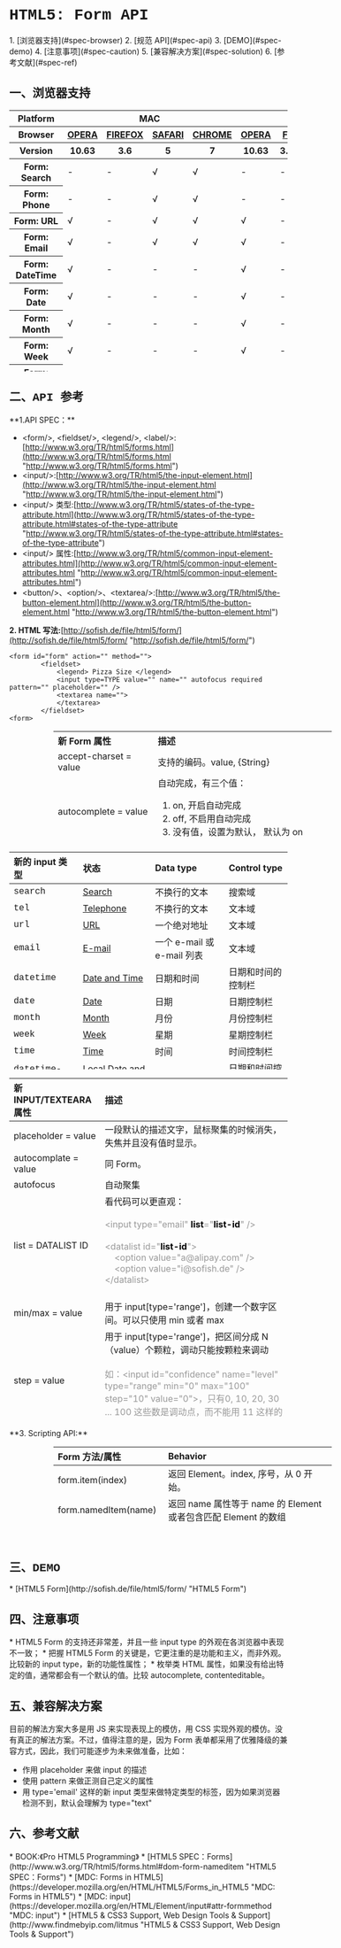 <h1 style="font-family:Courier New">HTML5: Form API</h1>
1. [浏览器支持](#spec-browser)
2. [规范 API](#spec-api)
3. [DEMO](#spec-demo)
4. [注意事项](#spec-caution)
5. [兼容解决方案](#spec-solution)
6. [参考文献](#spec-ref)

<h2 id="spec-browser" style="font-family:Courier New">一、浏览器支持</h2>
<table class="litmus-browser-support-results zeroBorder" style="" summary="Browser support for HTML5 Forms Inputs" height="472" width="920">
<tbody>
<tr>
<th class="primary-heading" scope="row"><span class="offScreen">Platform</span></th>
<th class="primary-heading" colspan="4" scope="colgroup">MAC</th>
<th class="primary-heading" colspan="8" scope="colgroup">WIN</th>
<th class="offScreen">%</th>
</tr>
<tr>
<th class="row-heading secondary-heading" scope="row"><span class="offScreen">Browser</span></th>
<th class="browser-id browser-opera secondary-heading" colspan="1" scope="col"><a href="http://www.opera.com/browser/" target="_blank" title="Download the Opera web browser">OPERA</a></th>
<th class="browser-firefox browser-id secondary-heading" colspan="1" scope="col"><a href="http://www.mozilla-europe.org/en/firefox/" target="_blank" title="Download the Firefox web browser">FIREFOX</a></th>
<th class="browser-id browser-safari secondary-heading" colspan="1" scope="col"><a href="http://www.apple.com/safari/download/" target="_blank" title="Download the Safari web browser">SAFARI</a></th>
<th class="browser-chrome browser-id secondary-heading" colspan="1" scope="col"><a href="http://www.google.com/chrome/" target="_blank" title="Download the Chrome web browser">CHROME</a></th>
<th class="browser-id browser-opera secondary-heading" colspan="1" scope="col"><a href="http://www.opera.com/browser/" target="_blank" title="Download the Opera web browser">OPERA</a></th>
<th class="browser-firefox browser-id secondary-heading" colspan="2" scope="colgroup"><a href="http://www.mozilla-europe.org/en/firefox/" target="_blank" title="Download the Firefox web browser">FIREFOX</a></th>
<th class="browser-id browser-safari secondary-heading" colspan="1" scope="col"><a href="http://www.apple.com/safari/download/" target="_blank" title="Download the Safari web browser">SAFARI</a></th>
<th class="browser-id browser-ie secondary-heading" colspan="2" scope="colgroup"><a href="http://www.microsoft.com/ie/" target="_blank" title="Download the Ie web browser">IE</a></th>
<th class="browser-chrome browser-id secondary-heading" colspan="2" scope="colgroup"><a href="http://www.google.com/chrome/" target="_blank" title="Download the Chrome web browser">CHROME</a></th>
<th class="offScreen">&nbsp;</th>
</tr>
<tr>
<th class="row-heading tertiary-heading" scope="row"><span class="offScreen">Version</span></th>
<th class="tertiary-heading" scope="col"> 10.63 </th>
<th class="tertiary-heading" scope="col"> 3.6 </th>
<th class="tertiary-heading" scope="col"> 5 </th>
<th class="tertiary-heading" scope="col"> 7 </th>
<th class="tertiary-heading" scope="col"> 10.63 </th>
<th class="tertiary-heading" scope="col"> 3.6 </th>
<th class="tertiary-heading" scope="col"> 4.03 </th>
<th class="tertiary-heading" scope="col"> 5 </th>
<th class="tertiary-heading" scope="col"> 8 </th>
<th class="tertiary-heading" scope="col"> 9 </th>
<th class="tertiary-heading" scope="col"> 7 </th>
<th class="tertiary-heading" scope="col"> 8 </th>
<th class="offScreen">&nbsp;</th>
</tr>
</tbody>
<tbody>
<tr id="ophd">
<th class="row-heading" scope="row">Form: Search</th>
<td>-</td>
<td>-</td>
<td class="supported">√</td>
<td class="supported">√</td>
<td>-</td>
<td>-</td>
<td class="supported">√</td>
<td class="supported">√</td>
<td>-</td>
<td>-</td>
<td class="supported">√</td>
<td class="supported">√</td>
<td class="grade-limited support-grade"> 38%</td>
</tr>
<tr id="bncl">
<th class="row-heading" scope="row">Form: Phone</th>
<td>-</td>
<td>-</td>
<td class="supported">√</td>
<td class="supported">√</td>
<td>-</td>
<td>-</td>
<td class="supported">√</td>
<td class="supported">√</td>
<td>-</td>
<td>-</td>
<td class="supported">√</td>
<td class="supported">√</td>
<td class="grade-limited support-grade"> 38%</td>
</tr>
<tr id="oh4w">
<th class="row-heading" scope="row">Form: URL</th>
<td class="supported">√</td>
<td>-</td>
<td class="supported">√</td>
<td class="supported">√</td>
<td class="supported">√</td>
<td>-</td>
<td>-</td>
<td class="supported">√</td>
<td>-</td>
<td>-</td>
<td class="supported">√</td>
<td class="supported">√</td>
<td class="grade-limited support-grade"> 38%</td>
</tr>
<tr id="tyzw">
<th class="row-heading" scope="row">Form: Email</th>
<td class="supported">√</td>
<td>-</td>
<td class="supported">√</td>
<td class="supported">√</td>
<td class="supported">√</td>
<td>-</td>
<td>-</td>
<td class="supported">√</td>
<td>-</td>
<td>-</td>
<td class="supported">√</td>
<td class="supported">√</td>
<td class="grade-limited support-grade"> 38%</td>
</tr>
<tr id="awxf">
<th class="row-heading" scope="row">Form: DateTime</th>
<td class="supported">√</td>
<td>-</td>
<td>-</td>
<td>-</td>
<td class="supported">√</td>
<td>-</td>
<td>-</td>
<td>-</td>
<td>-</td>
<td>-</td>
<td>-</td>
<td>-</td>
<td class="grade-poor support-grade"> 4%</td>
</tr>
<tr id="w2jf">
<th class="row-heading" scope="row">Form: Date</th>
<td class="supported">√</td>
<td>-</td>
<td>-</td>
<td>-</td>
<td class="supported">√</td>
<td>-</td>
<td>-</td>
<td>-</td>
<td>-</td>
<td>-</td>
<td>-</td>
<td>-</td>
<td class="grade-poor support-grade"> 4%</td>
</tr>
<tr id="gywi">
<th class="row-heading" scope="row">Form: Month</th>
<td class="supported">√</td>
<td>-</td>
<td>-</td>
<td>-</td>
<td class="supported">√</td>
<td>-</td>
<td>-</td>
<td>-</td>
<td>-</td>
<td>-</td>
<td>-</td>
<td>-</td>
<td class="grade-poor support-grade"> 4%</td>
</tr>
<tr id="cxc6">
<th class="row-heading" scope="row">Form: Week</th>
<td class="supported">√</td>
<td>-</td>
<td>-</td>
<td>-</td>
<td class="supported">√</td>
<td>-</td>
<td>-</td>
<td>-</td>
<td>-</td>
<td>-</td>
<td>-</td>
<td>Y<br>
</td>
<td class="grade-poor support-grade"> 4%</td>
</tr>
<tr id="q.3h">
<th class="row-heading" scope="row">Form: Time</th>
<td class="supported">√</td>
<td>-</td>
<td>-</td>
<td>-</td>
<td class="supported">√</td>
<td>-</td>
<td>-</td>
<td>-</td>
<td>-</td>
<td>-</td>
<td>-</td>
<td>-</td>
<td class="grade-poor support-grade"> 4%</td>
</tr>
<tr id="bp1z">
<th class="row-heading" scope="row">Form: LocalTime</th>
<td class="supported">√</td>
<td>-</td>
<td>-</td>
<td>-</td>
<td class="supported">√</td>
<td>-</td>
<td>-</td>
<td>-</td>
<td>-</td>
<td>-</td>
<td>-</td>
<td>-</td>
<td class="grade-poor support-grade"> 4%</td>
</tr>
<tr id="w7ea">
<th class="row-heading" scope="row">Form: Number</th>
<td class="supported">√</td>
<td>-</td>
<td>-</td>
<td>-</td>
<td class="supported">√</td>
<td>-</td>
<td>-</td>
<td>-</td>
<td>-</td>
<td>-</td>
<td>-</td>
<td class="supported">√</td>
<td class="grade-poor support-grade"> 5%</td>
</tr>
<tr id="lh0-">
<th class="row-heading" scope="row">Form: Range</th>
<td class="supported">√</td>
<td>-</td>
<td class="supported">√</td>
<td class="supported">√</td>
<td class="supported">√</td>
<td>-</td>
<td>-</td>
<td class="supported">√</td>
<td>-</td>
<td>-</td>
<td class="supported">√</td>
<td class="supported">√</td>
<td class="grade-limited support-grade"> 37%</td>
</tr>
<tr id="lr-b">
<th class="row-heading" scope="row">Form: Colour</th>
<td>-</td>
<td>-</td>
<td>-</td>
<td>-</td>
<td>-</td>
<td>-</td>
<td>-</td>
<td>-</td>
<td>-</td>
<td>-</td>
<td>-</td>
<td>-</td>
<td class="grade- support-grade"><br>
</td>
</tr>
</tbody>
</table>

<h2 id="spec-api" style="font-family:Courier New">二、API 参考</h2>
**1.API SPEC：**

* &lt;form/&gt;, &lt;fieldset/&gt;, &lt;legend/&gt;, &lt;label/&gt;:[http://www.w3.org/TR/html5/forms.html](http://www.w3.org/TR/html5/forms.html "http://www.w3.org/TR/html5/forms.html")
* &lt;input/&gt;:[http://www.w3.org/TR/html5/the-input-element.html](http://www.w3.org/TR/html5/the-input-element.html "http://www.w3.org/TR/html5/the-input-element.html")
* &lt;input/&gt; 类型:[http://www.w3.org/TR/html5/states-of-the-type-attribute.html](http://www.w3.org/TR/html5/states-of-the-type-attribute.html#states-of-the-type-attribute "http://www.w3.org/TR/html5/states-of-the-type-attribute.html#states-of-the-type-attribute")
* &lt;input/&gt; 属性:[http://www.w3.org/TR/html5/common-input-element-attributes.html](http://www.w3.org/TR/html5/common-input-element-attributes.html "http://www.w3.org/TR/html5/common-input-element-attributes.html")
* &lt;button/&gt;、&lt;option/&gt;、&lt;textarea/&gt;:[http://www.w3.org/TR/html5/the-button-element.html](http://www.w3.org/TR/html5/the-button-element.html "http://www.w3.org/TR/html5/the-button-element.html")

**2. HTML 写法:**[http://sofish.de/file/html5/form/](http://sofish.de/file/html5/form/ "http://sofish.de/file/html5/form/")


    <form id="form" action="" method="">
            <fieldset>
                <legend> Pizza Size </legend>
                <input type=TYPE value="" name="" autofocus required pattern="" placeholder="" />
                <textarea name="">
                </textarea>
            </fieldset>
    <form>

<table class="zeroBorder" style="margin-left:80px" height="202" width="755">
<tbody>
<tr>
<th style="text-align:left">新 Form 属性<br>
</th>
<th style="text-align:left">描述<br>
</th>
</tr>
<tr>
<td style="text-align:left">accept-charset = value<br>
</td>
<td style="text-align:left">支持的编码。value, {String}<br>
</td>
</tr>
<tr>
<td style="text-align:left">autocomplete = value <br>
</td>
<td style="text-align:left">自动完成，有三个值：<br>
<ol><li>on, 开启自动完成</li>
<li>off, 不启用自动完成</li>
<li>没有值，设置为默认， 默认为 on</li>
</ol>
</td>
</tr>
<tr>
<td style="text-align:left">novalidate = value<br>
</td>
<td style="text-align:left">不需要校验表单。 value, {Boolean}。默认为 true<br>
</td>
</tr>
</tbody>
</table>

<table class="zeroBorder" id="rps6" height="393" width="757">
<tbody>
<tr>
<th style="text-align:left"> 新的 input 类型<br>
</th>
<th style="text-align:left"> 状态<br>
</th>
<th style="text-align:left"> Data type </th>
<th style="text-align:left"> Control type </th>
</tr>
</tbody>
<tbody>
<tr>
<td style="text-align:left"><font face="Courier New">search</font></td>
<td style="text-align:left"><a href="http://www.w3.org/TR/html5/states-of-the-type-attribute.html#text-state-and-search-state" title="attr-input-type-search">Search</a></td>
<td style="text-align:left"> 不换行的文本</td>
<td style="text-align:left"> 搜索域 </td>
</tr>
<tr>
<td style="text-align:left"><font face="Courier New">tel</font></td>
<td style="text-align:left"><a href="http://www.w3.org/TR/html5/states-of-the-type-attribute.html#telephone-state" title="attr-input-type-tel">Telephone</a></td>
<td style="text-align:left"> 不换行的文本</td>
<td style="text-align:left"> 文本域</td>
</tr>
<tr>
<td style="text-align:left"><font face="Courier New">url</font></td>
<td style="text-align:left"><a href="http://www.w3.org/TR/html5/states-of-the-type-attribute.html#url-state" title="attr-input-type-url">URL</a></td>
<td style="text-align:left"> 一个绝对地址 </td>
<td style="text-align:left"> 文本域<br>
</td>
</tr>
<tr>
<td style="text-align:left"><font face="Courier New">email</font></td>
<td style="text-align:left"><a href="http://www.w3.org/TR/html5/states-of-the-type-attribute.html#e-mail-state" title="attr-input-type-email">E-mail</a></td>
<td style="text-align:left">一个 e-mail 或 e-mail 列表&nbsp; </td>
<td style="text-align:left"> 文本域</td>
</tr>
<tr>
<td style="text-align:left"><font face="Courier New">datetime</font></td>
<td style="text-align:left"><a href="http://www.w3.org/TR/html5/states-of-the-type-attribute.html#date-and-time-state" title="attr-input-type-datetime">Date and Time</a></td>
<td style="text-align:left">日期和时间<br>
</td>
<td style="text-align:left"> 日期和时间的控制栏<br>
</td>
</tr>
<tr>
<td style="text-align:left"><font face="Courier New">date</font></td>
<td style="text-align:left"><a href="http://www.w3.org/TR/html5/states-of-the-type-attribute.html#date-state" title="attr-input-type-date">Date</a></td>
<td style="text-align:left"> 日期</td>
<td style="text-align:left"> 日期控制栏 </td>
</tr>
<tr>
<td style="text-align:left"><font face="Courier New">month</font></td>
<td style="text-align:left"><a href="http://www.w3.org/TR/html5/states-of-the-type-attribute.html#month-state" title="attr-input-type-month">Month</a></td>
<td style="text-align:left">月份</td>
<td style="text-align:left"> 月份控制栏 </td>
</tr>
<tr>
<td style="text-align:left"><font face="Courier New">week</font></td>
<td style="text-align:left"><a href="http://www.w3.org/TR/html5/states-of-the-type-attribute.html#week-state" title="attr-input-type-week">Week</a></td>
<td style="text-align:left">星期<br>
</td>
<td style="text-align:left"> 星期控制栏</td>
</tr>
<tr>
<td style="text-align:left"><font face="Courier New">time</font></td>
<td style="text-align:left"><a href="http://www.w3.org/TR/html5/states-of-the-type-attribute.html#time-state" title="attr-input-type-time">Time</a></td>
<td style="text-align:left"> 时间</td>
<td style="text-align:left"> 时间控制栏</td>
</tr>
<tr>
<td style="text-align:left"><font face="Courier New">datetime-local</font></td>
<td style="text-align:left"><a href="http://www.w3.org/TR/html5/states-of-the-type-attribute.html#local-date-and-time-state" title="attr-input-type-datetime-local">Local Date and Time</a></td>
<td style="text-align:left"> 本地时间</td>
<td style="text-align:left"> 日期和时间控制栏 </td>
</tr>
<tr>
<td style="text-align:left"><font face="Courier New">number</font></td>
<td style="text-align:left"><a href="http://www.w3.org/TR/html5/number-state.html#number-state" title="attr-input-type-number">Number</a></td>
<td style="text-align:left"> 数字</td>
<td style="text-align:left"> 数据文本域&amp;控制栏 </td>
</tr>
<tr>
<td style="text-align:left"><font face="Courier New">range</font></td>
<td style="text-align:left"><a href="http://www.w3.org/TR/html5/number-state.html#range-state" title="attr-input-type-range">Range</a></td>
<td style="text-align:left"> 区间 </td>
<td style="text-align:left"> 一个 slider 控制栏<br>
</td>
</tr>
<tr>
<td style="text-align:left"><font face="Courier New">color</font></td>
<td style="text-align:left"><a href="http://www.w3.org/TR/html5/number-state.html#color-state" title="attr-input-type-color">Color</a></td>
<td style="text-align:left"> 8-bit 的 sRGB 颜色</td>
<td style="text-align:left"> 颜色控制栏<br>
</td>
</tr>
</tbody>
</table>

<table class="zeroBorder" height="617" width="758">
<tbody>
<tr>
<th style="text-align:left">新 INPUT/TEXTEARA 属性<br>
</th>
<th style="text-align:left">描述<br>
</th>
</tr>
</tbody>
 
<tbody>
<tr>
<td style="text-align:left">placeholder = value<br>
</td>
<td style="text-align:left">一段默认的描述文字，鼠标聚集的时候消失，失焦并且没有值时显示。<br>
</td>
</tr>
<tr>
<td style="text-align:left">autocomplate = value<br>
</td>
<td style="text-align:left">同 Form。<br>
</td>
</tr>
<tr>
<td style="text-align:left">autofocus<br>
</td>
<td style="text-align:left">自动聚集<br>
</td>
</tr>
<tr>
<td style="text-align:left">list = DATALIST ID<br>
</td>
<td style="text-align:left">看代码可以更直观：<br>
<br>
<font color="#999999">&lt;input type="email" <b style="color:#000000">list</b>="<b style="background-color:#ffffff;color:#000000">list-id</b>" /&gt;</font><br style="color:#999999">
<br style="color:#999999">
<font color="#999999">&lt;datalist id="<b><font color="#000000">list-id</font></b>"&gt;</font><br style="color:#999999">
<font color="#999999">&nbsp;&nbsp;&nbsp; &lt;option value="a@alipay.com" /&gt;</font><br style="color:#999999">
<font color="#999999">&nbsp;&nbsp;&nbsp; &lt;option value="i@sofish.de" /&gt;</font><br style="color:#999999">
<font color="#999999">&lt;/datalist&gt;</font><br>
<br>
</td>
</tr>
<tr>
<td style="text-align:left">min/max = value<br>
</td>
<td style="text-align:left">用于 input[type='range']，创建一个数字区间。可以只使用 min 或者 max<br>
</td>
</tr>
<tr>
<td style="text-align:left">step = value<br>
</td>
<td style="text-align:left">用于 input[type='range']，把区间分成 N（value）个颗粒，调动只能按颗粒来调动<br>
<br style="color:#999999">
<font color="#999999">如：&lt;input id="confidence" name="level" type="range" min="0" max="100" step="10" value="0"&gt;，只有0, 10, 20, 30 ... 100 这些数是调动点，而不能用 11 这样的数字。</font><br>
</td>
</tr>
<tr>
<td style="text-align:left">required<br>
</td>
<td style="text-align:left">当有 require 项被正确填上，表单才能提交<br>
</td>
</tr>
<tr>
<td style="text-align:left">pattern = value<br>
</td>
<td style="text-align:left">较验。value, 正则表达式。<br>
</td>
</tr>
<tr>
<td style="text-align:left">formmethod = value<br>
</td>
<td style="text-align:left">应用于 type 为 image 或者 submit 的 input。如果定义，将会重写 form 的 method 属性。有两种类型的值：<br>
<ol><li>get</li>
<li>post<br>
</li>
</ol>
</td>
</tr>
</tbody>
</table>
**3. Scripting API:**
<table class="zeroBorder" style="margin-left:80px" height="139" width="755">
<tbody>
<tr>
<th style="text-align:left">Form 方法/属性<br>
</th>
<th style="text-align:left">Behavior<br>
</th>
</tr>
</tbody>
 
<tbody>
<tr>
<td style="text-align:left">form.item(index)<br>
</td>
<td style="text-align:left">返回 Element。index, 序号，从 0 开始。<br>
</td>
</tr>
<tr>
<td style="text-align:left">form.namedItem(name)<br>
</td>
<td style="text-align:left">返回 name 属性等于 name 的 Element 或者包含匹配 Element 的数组<br>
</td>
</tr>
<tr>
<td style="text-align:left">form.<font face="Courier New">checkValidity()</font><br>
</td>
<td style="text-align:left">检测表单项是否通过校验，返回 {Boolean}<br>
</td>
</tr>
</tbody>
</table>
<br>
<h2 id="spec-demo" style="font-family:Courier New">三、DEMO</h2>
* [HTML5 Form](http://sofish.de/file/html5/form/ "HTML5 Form")

<h2 id="spec-caution" style="font-family:Courier New">四、注意事项</h2>
* HTML5 Form 的支持还非常差，并且一些 input type 的外观在各浏览器中表现不一致；
* 把握 HTML5 Form 的关键是，它更注重的是功能和主义，而非外观。比较新的 input type，新的功能性属性；
* 枚举类 HTML 属性，如果没有给出特定的值，通常都会有一个默认的值。比较 autocomplete, contenteditable。

<h2 id="spec-solution" style="font-family:Courier New">五、兼容解决方案</h2>
目前的解法方案大多是用 JS 来实现表现上的模仿，用 CSS 实现外观的模仿。没有真正的解法方案。不过，值得注意的是，因为 Form 表单都采用了优雅降级的兼容方式，因此，我们可能逐步为未来做准备，比如：

* 作用 placeholder 来做 input 的描述
* 使用 pattern 来做正测自己定义的属性
* 用 type='email' 这样的新 input 类型来做特定类型的标签，因为如果浏览器检测不到，默认会理解为 type="text"

<h2 id="spec-ref" style="font-family:Courier New">六、参考文献</h2>
* BOOK:《Pro HTML5 Programming》
* [HTML5 SPEC：Forms](http://www.w3.org/TR/html5/forms.html#dom-form-nameditem "HTML5 SPEC：Forms")
* [MDC: Forms in HTML5](https://developer.mozilla.org/en/HTML/HTML5/Forms_in_HTML5 "MDC: Forms in HTML5")
* [MDC: input](https://developer.mozilla.org/en/HTML/Element/input#attr-formmethod "MDC: input")
* [HTML5 & CSS3 Support, Web Design Tools & Support](http://www.findmebyip.com/litmus "HTML5 & 
CSS3 Support, Web Design Tools & Support")

